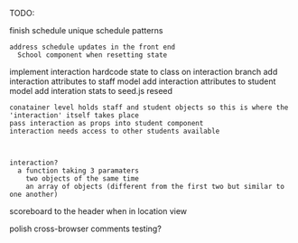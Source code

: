 TODO: 

  finish schedule
    unique schedule patterns

    address schedule updates in the front end
      School component when resetting state

  implement interaction
    hardcode state to class on interaction branch
    add interaction attributes to staff model
    add interaction attributes to student model
    add interation stats to seed.js
      reseed

    conatainer level holds staff and student objects so this is where the 'interaction' itself takes place
    pass interaction as props into student component
    interaction needs access to other students available 
  


    interaction?
      a function taking 3 paramaters
        two objects of the same time 
        an array of objects (different from the first two but similar to one another)
      
  scoreboard to the header when in location view


  polish
    cross-browser
    comments
    testing?
